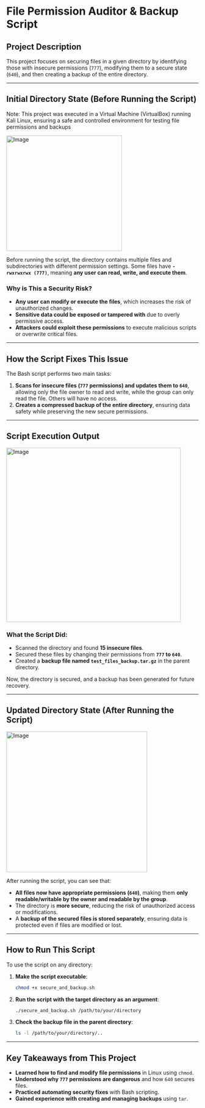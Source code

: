 # **File Permission Auditor & Backup Script**  

## **Project Description**  
This project focuses on securing files in a given directory by identifying those with insecure permissions (`777`), modifying them to a secure state (`640`), and then creating a backup of the entire directory.  

---

## **Initial Directory State (Before Running the Script)**  
Note: This project was executed in a Virtual Machine (VirtualBox) running Kali Linux, ensuring a safe and controlled environment for testing file permissions and backups

<img width="303" alt="Image" src="https://github.com/user-attachments/assets/f6dadc44-830f-471c-ad75-305cf94cd3b9" />

Before running the script, the directory contains multiple files and subdirectories with different permission settings. Some files have **`-rwxrwxrwx (777)`**, meaning **any user can read, write, and execute them**.  

### **Why is This a Security Risk?**  
- **Any user can modify or execute the files**, which increases the risk of unauthorized changes.  
- **Sensitive data could be exposed or tampered with** due to overly permissive access.  
- **Attackers could exploit these permissions** to execute malicious scripts or overwrite critical files.  

---

## **How the Script Fixes This Issue**  
The Bash script performs two main tasks:  
1. **Scans for insecure files (`777` permissions) and updates them to `640`**, allowing only the file owner to read and write, while the group can only read the file. Others will have no access.  
2. **Creates a compressed backup of the entire directory**, ensuring data safety while preserving the new secure permissions.  

---

## **Script Execution Output**  

<img width="457" alt="Image" src="https://github.com/user-attachments/assets/9423901d-d48a-48d5-9a4d-563bb2b77630" />

### **What the Script Did:**  
- Scanned the directory and found **15 insecure files**.  
- Secured these files by changing their permissions from **`777` to `640`**.  
- Created a **backup file named `test_files_backup.tar.gz`** in the parent directory.  

Now, the directory is secured, and a backup has been generated for future recovery.  

---

## **Updated Directory State (After Running the Script)**  

<img width="369" alt="Image" src="https://github.com/user-attachments/assets/f170e549-e028-4114-806a-dc011275ed0f" />

After running the script, you can see that:  
- **All files now have appropriate permissions (`640`)**, making them **only readable/writable by the owner and readable by the group**.  
- The directory is **more secure**, reducing the risk of unauthorized access or modifications.  
- A **backup of the secured files is stored separately**, ensuring data is protected even if files are modified or lost.  

---

## **How to Run This Script**  
To use the script on any directory:  

1. **Make the script executable**:  
   ```bash
   chmod +x secure_and_backup.sh
   ```  
2. **Run the script with the target directory as an argument**:  
   ```bash
   ./secure_and_backup.sh /path/to/your/directory
   ```  
3. **Check the backup file in the parent directory**:  
   ```bash
   ls -l /path/to/your/directory/..
   ```

---

## **Key Takeaways from This Project**  
- **Learned how to find and modify file permissions** in Linux using `chmod`.  
- **Understood why `777` permissions are dangerous** and how `640` secures files.  
- **Practiced automating security fixes** with Bash scripting.  
- **Gained experience with creating and managing backups** using `tar`.  


